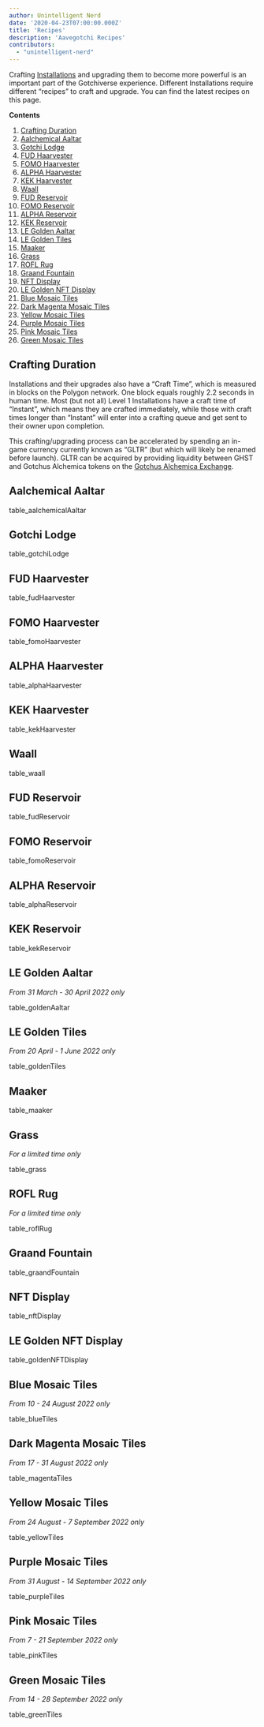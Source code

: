 ```yaml
---
author: Unintelligent Nerd
date: '2020-04-23T07:00:00.000Z'
title: 'Recipes'
description: 'Aavegotchi Recipes'
contributors:
  - "unintelligent-nerd"
---
```


Crafting [Installations](/gotchiverse#building-on-realm-parcels) and upgrading them to become more powerful is an important part of the Gotchiverse experience. Different Installations require different “recipes” to craft and upgrade. You can find the latest recipes on this page.

<div class="contentsBox">

**Contents**

<ol>
<li><a href=#crafting-duration>Crafting Duration</a></li>
<li><a href=#aalchemical-aaltar>Aalchemical Aaltar</a></li>
<li><a href=#gotchi-lodge>Gotchi Lodge</a></li>
<li><a href=#fud-haarvester>FUD Haarvester</a></li>
<li><a href=#fomo-haarvester>FOMO Haarvester</a></li>
<li><a href=#alpha-haarvester>ALPHA Haarvester</a></li>
<li><a href=#kek-haarvester>KEK Haarvester</a></li>
<li><a href=#waall>Waall</a></li>
<li><a href=#fud-reservoir>FUD Reservoir</a></li>
<li><a href=#fomo-reservoir>FOMO Reservoir</a></li>
<li><a href=#alpha-reservoir>ALPHA Reservoir</a></li>
<li><a href=#kek-reservoir>KEK Reservoir</a></li>
<li><a href=#le-golden-aaltar>LE Golden Aaltar</a></li>
<li><a href=#le-golden-tiles>LE Golden Tiles</a></li>
<li><a href=#maaker>Maaker</a></li>
<li><a href=#grass>Grass</a></li>
<li><a href=#rofl-rug>ROFL Rug</a></li>
<li><a href=#graand-fountain>Graand Fountain</a></li>
<li><a href=#nft-display>NFT Display</a></li>
<li><a href=#le-golden-nft-display>LE Golden NFT Display</a></li>
<li><a href=#blue-mosaic-tiles>Blue Mosaic Tiles</a></li>
<li><a href=#dark-magenta-mosaic-tiles>Dark Magenta Mosaic Tiles</a></li>
<li><a href=#yellow-mosaic-tiles>Yellow Mosaic Tiles</a></li>
<li><a href=#purple-mosaic-tiles>Purple Mosaic Tiles</a></li>
<li><a href=#pink-mosaic-tiles>Pink Mosaic Tiles</a></li>
<li><a href=#green-mosaic-tiles>Green Mosaic Tiles</a></li>
</ol>

</div>

## Crafting Duration

Installations and their upgrades also have a “Craft Time”, which is measured in blocks on the Polygon network. One block equals roughly 2.2 seconds in human time. Most (but not all) Level 1 Installations have a craft time of “Instant”, which means they are crafted immediately, while those with craft times longer than “Instant” will enter into a crafting queue and get sent to their owner upon completion.

This crafting/upgrading process can be accelerated by spending an in-game currency currently known as “GLTR” (but which will likely be renamed before launch). GLTR can be acquired by providing liquidity between GHST and Gotchus Alchemica tokens on the [Gotchus Alchemica Exchange](/gotchus-alchemica-exchange).

## Aalchemical Aaltar

table_aalchemicalAaltar

## Gotchi Lodge

table_gotchiLodge

## FUD Haarvester

table_fudHaarvester

## FOMO Haarvester

table_fomoHaarvester

## ALPHA Haarvester

table_alphaHaarvester

## KEK Haarvester

table_kekHaarvester

## Waall

table_waall

## FUD Reservoir

table_fudReservoir

## FOMO Reservoir

table_fomoReservoir

## ALPHA Reservoir

table_alphaReservoir

## KEK Reservoir

table_kekReservoir

## LE Golden Aaltar

*From 31 March - 30 April 2022 only*

table_goldenAaltar

## LE Golden Tiles

*From 20 April - 1 June 2022 only*

table_goldenTiles

## Maaker

table_maaker

## Grass

*For a limited time only*

table_grass

## ROFL Rug

*For a limited time only*

table_roflRug

## Graand Fountain

table_graandFountain

## NFT Display

table_nftDisplay

## LE Golden NFT Display

table_goldenNFTDisplay

## Blue Mosaic Tiles

*From 10 - 24 August 2022 only*

table_blueTiles

## Dark Magenta Mosaic Tiles

*From 17 - 31 August 2022 only*

table_magentaTiles

## Yellow Mosaic Tiles

*From 24 August - 7 September 2022 only*

table_yellowTiles

## Purple Mosaic Tiles

*From 31 August - 14 September 2022 only*

table_purpleTiles

## Pink Mosaic Tiles

*From 7 - 21 September 2022 only*

table_pinkTiles

## Green Mosaic Tiles

*From 14 - 28 September 2022 only*

table_greenTiles